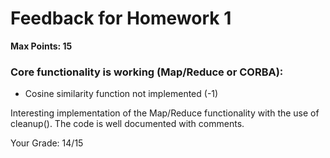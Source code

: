 # Feedback for Homework 1
**Max Points: 15**

### Core functionality is working (Map/Reduce or CORBA):
- Cosine similarity function not implemented (-1)

Interesting implementation of the Map/Reduce functionality with the use of cleanup(). The code is well documented with comments.

Your Grade: 14/15
